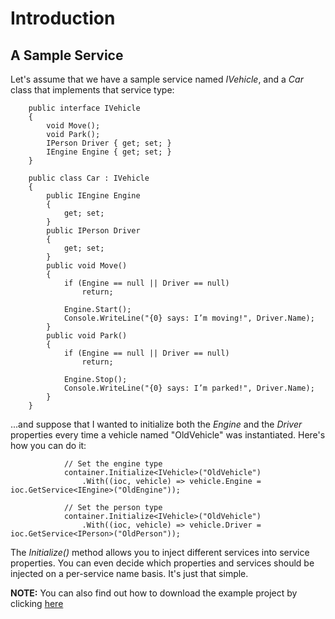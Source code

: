 # Introduction #
## A Sample Service ##
Let's assume that we have a sample service named _IVehicle_, and a _Car_ class that implements that service type:

```
    public interface IVehicle
    {
        void Move();
        void Park();
        IPerson Driver { get; set; }
        IEngine Engine { get; set; }
    }

    public class Car : IVehicle
    {
        public IEngine Engine
        {
            get; set;
        }
        public IPerson Driver
        {
            get; set;
        }
        public void Move()
        {
            if (Engine == null || Driver == null)
                return;

            Engine.Start();
            Console.WriteLine("{0} says: I’m moving!", Driver.Name);
        }
        public void Park()
        {
            if (Engine == null || Driver == null)
                return;

            Engine.Stop();
            Console.WriteLine("{0} says: I’m parked!", Driver.Name);
        }
    }
```

...and suppose that I wanted to initialize both the _Engine_ and the _Driver_ properties every time a vehicle named "OldVehicle" was instantiated. Here's how you can do it:

```
            // Set the engine type
            container.Initialize<IVehicle>("OldVehicle")
                .With((ioc, vehicle) => vehicle.Engine = ioc.GetService<IEngine>("OldEngine"));

            // Set the person type
            container.Initialize<IVehicle>("OldVehicle")
                .With((ioc, vehicle) => vehicle.Driver = ioc.GetService<IPerson>("OldPerson"));
```

The _Initialize()_ method allows you to inject different services into service properties. You can even decide which properties and services should be injected on a per-service name basis. It's just that simple.

**NOTE:** You can also find out how to download the example project by clicking [here](DownloadingTheIoCExamples.md)